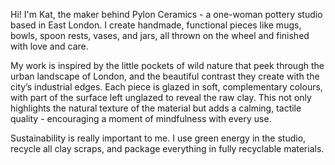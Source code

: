 Hi! I'm Kat, the maker behind Pylon Ceramics - a one-woman pottery studio based in East London. I create handmade, functional pieces like mugs, bowls, spoon rests, vases, and jars, all thrown on the wheel and finished with love and care.

My work is inspired by the little pockets of wild nature that peek through the urban landscape of London, and the beautiful contrast they create with the city’s industrial edges. Each piece is glazed in soft, complementary colours, with part of the surface left unglazed to reveal the raw clay. This not only highlights the natural texture of the material but adds a calming, tactile quality - encouraging a moment of mindfulness with every use.

Sustainability is really important to me. I use green energy in the studio, recycle all clay scraps, and package everything in fully recyclable materials. 
